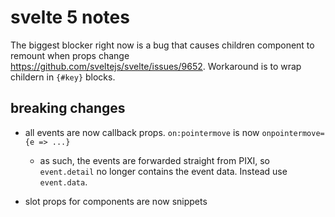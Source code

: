 # svelte 5 notes

The biggest blocker right now is a bug that causes children component to remount when props change https://github.com/sveltejs/svelte/issues/9652. Workaround is to wrap childern in `{#key}` blocks.

## breaking changes

- all events are now callback props. `on:pointermove` is now `onpointermove={e => ...}`

  - as such, the events are forwarded straight from PIXI, so `event.detail` no longer contains the event data. Instead use `event.data`.

- slot props for components are now snippets
